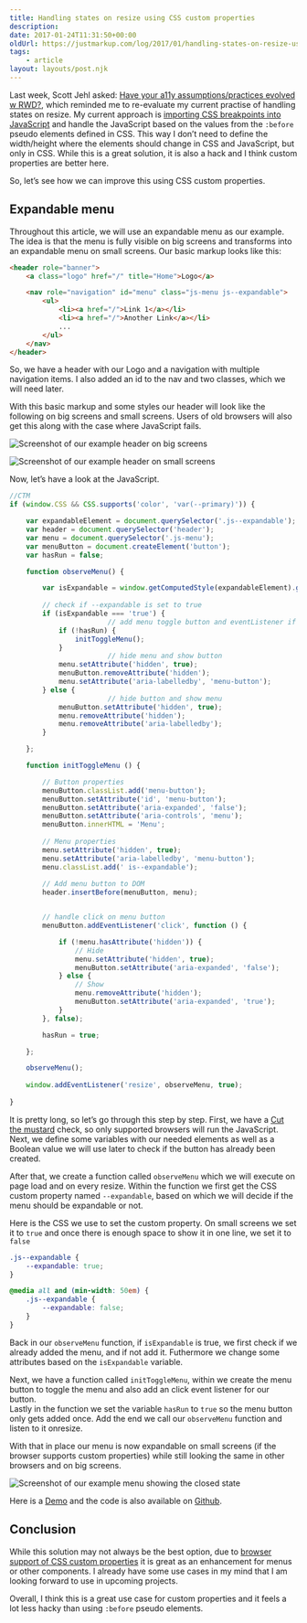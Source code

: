 ```yaml
---
title: Handling states on resize using CSS custom properties
description: 
date: 2017-01-24T11:31:50+00:00
oldUrl: https://justmarkup.com/log/2017/01/handling-states-on-resize-using-css-custom-properties/
tags:
    - article
layout: layouts/post.njk
---
```


Last week, Scott Jehl asked: [Have your a11y assumptions/practices evolved w RWD?](https://twitter.com/scottjehl/status/821743412600832000), which reminded me to re-evaluate my current practise of handling states on resize. My current approach is [importing CSS breakpoints into JavaScript](https://www.lullabot.com/articles/importing-css-breakpoints-into-javascript) and handle the JavaScript based on the values from the `:before` pseudo elements defined in CSS. This way I don’t need to define the width/height where the elements should change in CSS and JavaScript, but only in CSS. While this is a great solution, it is also a hack and I think custom properties are better here.

So, let’s see how we can improve this using CSS custom properties.

Expandable menu
---------------

Throughout this article, we will use an expandable menu as our example. The idea is that the menu is fully visible on big screens and transforms into an expandable menu on small screens. Our basic markup looks like this:

``` html
<header role="banner">
	<a class="logo" href="/" title="Home">Logo</a>

	<nav role="navigation" id="menu" class="js-menu js--expandable">
		<ul>
			<li><a href="/">Link 1</a></li>
			<li><a href="/">Another Link</a></li>
			...
		</ul>
	</nav>
</header>
```

So, we have a header with our Logo and a navigation with multiple navigation items. I also added an id to the nav and two classes, which we will need later.

With this basic markup and some styles our header will look like the following on big screens and small screens. Users of old browsers will also get this along with the case where JavaScript fails.

![Screenshot of our example header on big screens](https://justmarkup.com/log/wp-content/uploads/2017/01/Observing-states-on-resize-using-custom-properties.png)

![Screenshot of our example header on small screens](https://justmarkup.com/log/wp-content/uploads/2017/01/Observing-states-on-resize-using-custom-properties1.png)

Now, let’s have a look at the JavaScript.

``` js
//CTM
if (window.CSS && CSS.supports('color', 'var(--primary)')) {

	var expandableElement = document.querySelector('.js--expandable');
	var header = document.querySelector('header');
	var menu = document.querySelector('.js-menu');
	var menuButton = document.createElement('button');
	var hasRun = false;

	function observeMenu() {

		var isExpandable = window.getComputedStyle(expandableElement).getPropertyValue('--expandable').trim();
		
		// check if --expandable is set to true
		if (isExpandable === 'true') {
						// add menu toggle button and eventListener if not already happened before
			if (!hasRun) {
				initToggleMenu();
			}
						// hide menu and show button
			menu.setAttribute('hidden', true);
			menuButton.removeAttribute('hidden');
			menu.setAttribute('aria-labelledby', 'menu-button');
		} else {
						// hide button and show menu
			menuButton.setAttribute('hidden', true);
			menu.removeAttribute('hidden');
			menu.removeAttribute('aria-labelledby');
		}

	};

	function initToggleMenu () {

		// Button properties
		menuButton.classList.add('menu-button');
		menuButton.setAttribute('id', 'menu-button');
		menuButton.setAttribute('aria-expanded', 'false');
		menuButton.setAttribute('aria-controls', 'menu');
		menuButton.innerHTML = 'Menu';
		
		// Menu properties
		menu.setAttribute('hidden', true);
		menu.setAttribute('aria-labelledby', 'menu-button');
		menu.classList.add(' is--expandable');
		
		// Add menu button to DOM
		header.insertBefore(menuButton, menu);


		// handle click on menu button
		menuButton.addEventListener('click', function () {

			if (!menu.hasAttribute('hidden')) {
				// Hide
				menu.setAttribute('hidden', true);
				menuButton.setAttribute('aria-expanded', 'false');
			} else {
				// Show
				menu.removeAttribute('hidden');
				menuButton.setAttribute('aria-expanded', 'true');
			}
		}, false);

		hasRun = true;

	};

	observeMenu();
	
	window.addEventListener('resize', observeMenu, true);
	
}
```

It is pretty long, so let’s go through this step by step. First, we have a [Cut the mustard](http://responsivenews.co.uk/post/18948466399/cutting-the-mustard) check, so only supported browsers will run the JavaScript. Next, we define some variables with our needed elements as well as a Boolean value we will use later to check if the button has already been created.

After that, we create a function called `observeMenu` which we will execute on page load and on every resize. Within the function we first get the CSS custom property named `--expandable`, based on which we will decide if the menu should be expandable or not.

Here is the CSS we use to set the custom property. On small screens we set it to `true` and once there is enough space to show it in one line, we set it to `false`

``` css
.js--expandable {
	--expandable: true;
}

@media all and (min-width: 50em) {
	.js--expandable {
		--expandable: false;
	}
}
```

Back in our `observeMenu` function, if `isExpandable` is true, we first check if we already added the menu, and if not add it. Futhermore we change some attributes based on the `isExpandable` variable.

Next, we have a function called `initToggleMenu`, within we create the menu button to toggle the menu and also add an click event listener for our button.  
Lastly in the function we set the variable `hasRun` to `true` so the menu button only gets added once. Add the end we call our `observeMenu` function and listen to it onresize.

With that in place our menu is now expandable on small screens (if the browser supports custom properties) while still looking the same in other browsers and on big screens.

![Screenshot of our example menu showing the closed state](https://justmarkup.com/log/wp-content/uploads/2017/01/Observing-states-on-resize-using-custom-properties2.png)

Here is a [Demo](https://justmarkup.com/demos/observe-onresize-css-custom-properties/) and the code is also available on [Github](https://github.com/justmarkup/demos/blob/gh-pages/observe-onresize-css-custom-properties/index.html).

Conclusion
----------

While this solution may not always be the best option, due to [browser support of CSS custom properties](http://caniuse.com/#feat=css-variables) it is great as an enhancement for menus or other components. I already have some use cases in my mind that I am looking forward to use in upcoming projects.

Overall, I think this is a great use case for custom properties and it feels a lot less hacky than using `:before` pseudo elements.